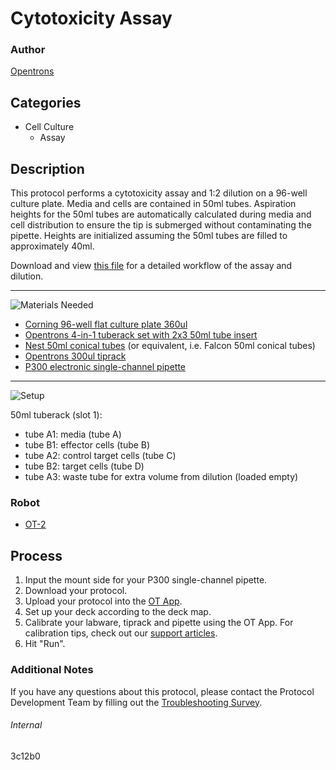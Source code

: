 # Cytotoxicity Assay

### Author
[Opentrons](https://opentrons.com/)

## Categories
* Cell Culture
	* Assay

## Description
This protocol performs a cytotoxicity assay and 1:2 dilution on a 96-well culture plate. Media and cells are contained in 50ml tubes. Aspiration heights for the 50ml tubes are automatically calculated during media and cell distribution to ensure the tip is submerged without contaminating the pipette. Heights are initialized assuming the 50ml tubes are filled to approximately 40ml.

Download and view [this file](https://opentrons-protocol-library-website.s3.amazonaws.com/custom-README-images/3c12b0/cytotoxicity+assay+OT-2.xlsx) for a detailed workflow of the assay and dilution.

---
![Materials Needed](https://s3.amazonaws.com/opentrons-protocol-library-website/custom-README-images/001-General+Headings/materials.png)

* [Corning 96-well flat culture plate 360ul](https://ecatalog.corning.com/life-sciences/b2c/US/en/Microplates/Assay-Microplates/96-Well-Microplates/Corning%C2%AE-96-well-Solid-Black-and-White-Polystyrene-Microplates/p/corning96WellSolidBlackAndWhitePolystyreneMicroplates)
* [Opentrons 4-in-1 tuberack set with 2x3 50ml tube insert](https://shop.opentrons.com/collections/verified-labware/products/tube-rack-set-1)
* [Nest 50ml conical tubes](https://shop.opentrons.com/collections/verified-consumables/products/nest-50-ml-centrifuge-tube) (or equivalent, i.e. Falcon 50ml conical tubes)
* [Opentrons 300ul tiprack](https://shop.opentrons.com/collections/verified-consumables/products/opentrons-300ul-tips)
* [P300 electronic single-channel pipette](https://shop.opentrons.com/collections/ot-2-pipettes/products/single-channel-electronic-pipette?variant=5984549109789)

---
![Setup](https://s3.amazonaws.com/opentrons-protocol-library-website/custom-README-images/001-General+Headings/Setup.png)

50ml tuberack (slot 1):
* tube A1: media (tube A)
* tube B1: effector cells (tube B)
* tube A2: control target cells (tube C)
* tube B2: target cells (tube D)
* tube A3: waste tube for extra volume from dilution (loaded empty)

### Robot
* [OT-2](https://opentrons.com/ot-2)

## Process
1. Input the mount side for your P300 single-channel pipette.
2. Download your protocol.
3. Upload your protocol into the [OT App](https://opentrons.com/ot-app).
4. Set up your deck according to the deck map.
5. Calibrate your labware, tiprack and pipette using the OT App. For calibration tips, check out our [support articles](https://support.opentrons.com/en/collections/1559720-guide-for-getting-started-with-the-ot-2).
6. Hit "Run".

### Additional Notes
If you have any questions about this protocol, please contact the Protocol Development Team by filling out the [Troubleshooting Survey](https://protocol-troubleshooting.paperform.co/).

###### Internal
3c12b0
